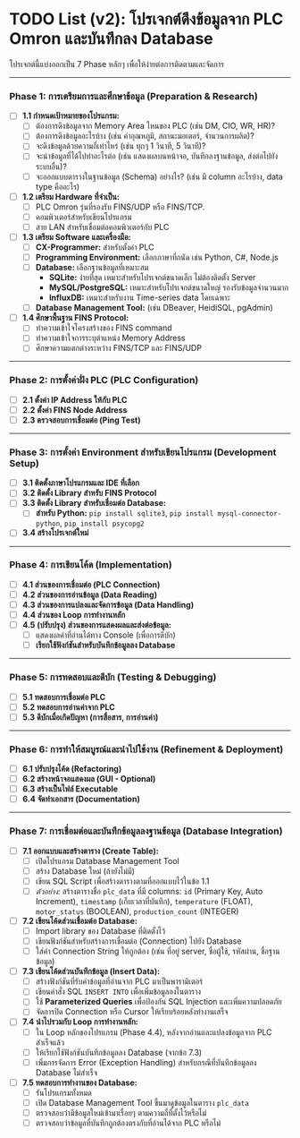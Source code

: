 # TODO List (v2): โปรเจกต์ดึงข้อมูลจาก PLC Omron และบันทึกลง Database

โปรเจกต์นี้แบ่งออกเป็น 7 Phase หลักๆ เพื่อให้ง่ายต่อการติดตามและจัดการ

---

### Phase 1: การเตรียมการและศึกษาข้อมูล (Preparation & Research)

- [ ] **1.1 กำหนดเป้าหมายของโปรแกรม:**
  - [ ] ต้องการดึงข้อมูลจาก Memory Area ไหนของ PLC (เช่น DM, CIO, WR, HR)?
  - [ ] ต้องการดึงข้อมูลอะไรบ้าง (เช่น ค่าอุณหภูมิ, สถานะมอเตอร์, จำนวนการผลิต)?
  - [ ] จะดึงข้อมูลด้วยความถี่เท่าไหร่ (เช่น ทุกๆ 1 วินาที, 5 วินาที)?
  - [ ] จะนำข้อมูลที่ได้ไปทำอะไรต่อ (เช่น แสดงผลบนหน้าจอ, บันทึกลงฐานข้อมูล, ส่งต่อไปยังระบบอื่น)?
  - [ ] จะออกแบบตารางในฐานข้อมูล (Schema) อย่างไร? (เช่น มี column อะไรบ้าง, data type คืออะไร)

- [ ] **1.2 เตรียม Hardware ที่จำเป็น:**
  - [ ] PLC Omron รุ่นที่รองรับ FINS/UDP หรือ FINS/TCP.
  - [ ] คอมพิวเตอร์สำหรับเขียนโปรแกรม
  - [ ] สาย LAN สำหรับเชื่อมต่อคอมพิวเตอร์กับ PLC

- [ ] **1.3 เตรียม Software และเครื่องมือ:**
  - [ ] **CX-Programmer:** สำหรับตั้งค่า PLC
  - [ ] **Programming Environment:** เลือกภาษาที่ถนัด เช่น Python, C#, Node.js
  - [ ] **Database:** เลือกฐานข้อมูลที่เหมาะสม
    - **SQLite:** ง่ายที่สุด เหมาะสำหรับโปรเจกต์ขนาดเล็ก ไม่ต้องติดตั้ง Server
    - **MySQL/PostgreSQL:** เหมาะสำหรับโปรเจกต์ขนาดใหญ่ รองรับข้อมูลจำนวนมาก
    - **InfluxDB:** เหมาะสำหรับงาน Time-series data โดยเฉพาะ
  - [ ] **Database Management Tool:** (เช่น DBeaver, HeidiSQL, pgAdmin)

- [ ] **1.4 ศึกษาพื้นฐาน FINS Protocol:**
  - [ ] ทำความเข้าใจโครงสร้างของ FINS command
  - [ ] ทำความเข้าใจการระบุตำแหน่ง Memory Address
  - [ ] ศึกษาความแตกต่างระหว่าง FINS/TCP และ FINS/UDP

---

### Phase 2: การตั้งค่าฝั่ง PLC (PLC Configuration)

- [ ] **2.1 ตั้งค่า IP Address ให้กับ PLC**
- [ ] **2.2 ตั้งค่า FINS Node Address**
- [ ] **2.3 ตรวจสอบการเชื่อมต่อ (Ping Test)**

---

### Phase 3: การตั้งค่า Environment สำหรับเขียนโปรแกรม (Development Setup)

- [ ] **3.1 ติดตั้งภาษาโปรแกรมและ IDE ที่เลือก**
- [ ] **3.2 ติดตั้ง Library สำหรับ FINS Protocol**
- [ ] **3.3 ติดตั้ง Library สำหรับเชื่อมต่อ Database:**
  - [ ] **สำหรับ Python:** `pip install sqlite3`, `pip install mysql-connector-python`, `pip install psycopg2`
- [ ] **3.4 สร้างโปรเจกต์ใหม่**

---

### Phase 4: การเขียนโค้ด (Implementation)

- [ ] **4.1 ส่วนของการเชื่อมต่อ (PLC Connection)**
- [ ] **4.2 ส่วนของการอ่านข้อมูล (Data Reading)**
- [ ] **4.3 ส่วนของการแปลงและจัดการข้อมูล (Data Handling)**
- [ ] **4.4 ส่วนของ Loop การทำงานหลัก**
- [ ] **4.5 (ปรับปรุง) ส่วนของการแสดงผลและส่งต่อข้อมูล:**
  - [ ] แสดงผลค่าที่อ่านได้ทาง Console (เพื่อการดีบัก)
  - [ ] **เรียกใช้ฟังก์ชันสำหรับบันทึกข้อมูลลง Database**

---

### Phase 5: การทดสอบและดีบัก (Testing & Debugging)

- [ ] **5.1 ทดสอบการเชื่อมต่อ PLC**
- [ ] **5.2 ทดสอบการอ่านค่าจาก PLC**
- [ ] **5.3 ดีบักเมื่อเกิดปัญหา (การสื่อสาร, การอ่านค่า)**

---

### Phase 6: การทำให้สมบูรณ์และนำไปใช้งาน (Refinement & Deployment)

- [ ] **6.1 ปรับปรุงโค้ด (Refactoring)**
- [ ] **6.2 สร้างหน้าจอแสดงผล (GUI - Optional)**
- [ ] **6.3 สร้างเป็นไฟล์ Executable**
- [ ] **6.4 จัดทำเอกสาร (Documentation)**

---

### Phase 7: การเชื่อมต่อและบันทึกข้อมูลลงฐานข้อมูล (Database Integration)

- [ ] **7.1 ออกแบบและสร้างตาราง (Create Table):**
  - [ ] เปิดโปรแกรม Database Management Tool
  - [ ] สร้าง Database ใหม่ (ถ้ายังไม่มี)
  - [ ] เขียน SQL Script เพื่อสร้างตารางตามที่ออกแบบไว้ในข้อ 1.1
  - [ ] *ตัวอย่าง:* สร้างตารางชื่อ `plc_data` ที่มี columns: `id` (Primary Key, Auto Increment), `timestamp` (เก็บเวลาที่บันทึก), `temperature` (FLOAT), `motor_status` (BOOLEAN), `production_count` (INTEGER)

- [ ] **7.2 เขียนโค้ดส่วนเชื่อมต่อ Database:**
  - [ ] Import library ของ Database ที่ติดตั้งไว้
  - [ ] เขียนฟังก์ชันสำหรับสร้างการเชื่อมต่อ (Connection) ไปยัง Database
  - [ ] ใส่ค่า Connection String ให้ถูกต้อง (เช่น ที่อยู่ server, ชื่อผู้ใช้, รหัสผ่าน, ชื่อฐานข้อมูล)

- [ ] **7.3 เขียนโค้ดส่วนบันทึกข้อมูล (Insert Data):**
  - [ ] สร้างฟังก์ชันที่รับค่าข้อมูลที่อ่านจาก PLC มาเป็นพารามิเตอร์
  - [ ] เขียนคำสั่ง SQL `INSERT INTO` เพื่อเพิ่มข้อมูลลงในตาราง
  - [ ] ใช้ **Parameterized Queries** เพื่อป้องกัน SQL Injection และเพิ่มความปลอดภัย
  - [ ] จัดการปิด Connection หรือ Cursor ให้เรียบร้อยหลังทำงานเสร็จ

- [ ] **7.4 นำไปรวมกับ Loop การทำงานหลัก:**
  - [ ] ใน Loop หลักของโปรแกรม (Phase 4.4), หลังจากอ่านและแปลงข้อมูลจาก PLC สำเร็จแล้ว
  - [ ] ให้เรียกใช้ฟังก์ชันบันทึกข้อมูลลง Database (จากข้อ 7.3)
  - [ ] เพิ่มการจัดการ Error (Exception Handling) สำหรับกรณีที่บันทึกข้อมูลลง Database ไม่สำเร็จ

- [ ] **7.5 ทดสอบการทำงานของ Database:**
  - [ ] รันโปรแกรมทั้งหมด
  - [ ] เปิด Database Management Tool ขึ้นมาดูข้อมูลในตาราง `plc_data`
  - [ ] ตรวจสอบว่ามีข้อมูลใหม่เข้ามาเรื่อยๆ ตามความถี่ที่ตั้งไว้หรือไม่
  - [ ] ตรวจสอบว่าข้อมูลที่บันทึกถูกต้องตรงกับที่อ่านได้จาก PLC หรือไม่
